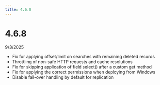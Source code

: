 ```yaml
---
title: 4.6.8
---
```


# 4.6.8

9/3/2025

- Fix for applying offset/limit on searches with remaining deleted records
- Throttling of non-safe HTTP requests and cache resolutions
- Fix for skipping application of field select() after a custom get method
- Fix for applying the correct permissions when deploying from Windows
- Disable fail-over handling by default for replication 
